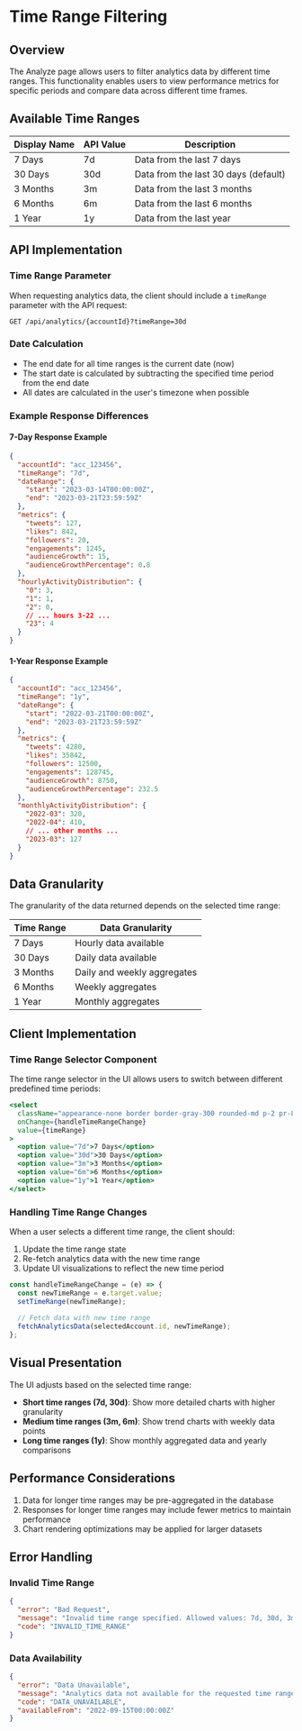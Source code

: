 # Time Range Filtering

## Overview
The Analyze page allows users to filter analytics data by different time ranges. This functionality enables users to view performance metrics for specific periods and compare data across different time frames.

## Available Time Ranges

| Display Name | API Value | Description |
|---|---|---|
| 7 Days | 7d | Data from the last 7 days |
| 30 Days | 30d | Data from the last 30 days (default) |
| 3 Months | 3m | Data from the last 3 months |
| 6 Months | 6m | Data from the last 6 months |
| 1 Year | 1y | Data from the last year |

## API Implementation

### Time Range Parameter

When requesting analytics data, the client should include a `timeRange` parameter with the API request:

```
GET /api/analytics/{accountId}?timeRange=30d
```

### Date Calculation

- The end date for all time ranges is the current date (now)
- The start date is calculated by subtracting the specified time period from the end date
- All dates are calculated in the user's timezone when possible

### Example Response Differences

#### 7-Day Response Example
```json
{
  "accountId": "acc_123456",
  "timeRange": "7d",
  "dateRange": {
    "start": "2023-03-14T00:00:00Z",
    "end": "2023-03-21T23:59:59Z"
  },
  "metrics": {
    "tweets": 127,
    "likes": 842,
    "followers": 20,
    "engagements": 1245,
    "audienceGrowth": 15,
    "audienceGrowthPercentage": 0.8
  },
  "hourlyActivityDistribution": {
    "0": 3,
    "1": 1,
    "2": 0,
    // ... hours 3-22 ...
    "23": 4
  }
}
```

#### 1-Year Response Example
```json
{
  "accountId": "acc_123456",
  "timeRange": "1y",
  "dateRange": {
    "start": "2022-03-21T00:00:00Z",
    "end": "2023-03-21T23:59:59Z"
  },
  "metrics": {
    "tweets": 4280,
    "likes": 35842,
    "followers": 12500,
    "engagements": 128745,
    "audienceGrowth": 8750,
    "audienceGrowthPercentage": 232.5
  },
  "monthlyActivityDistribution": {
    "2022-03": 320,
    "2022-04": 410,
    // ... other months ...
    "2023-03": 127
  }
}
```

## Data Granularity

The granularity of the data returned depends on the selected time range:

| Time Range | Data Granularity |
|---|---|
| 7 Days | Hourly data available |
| 30 Days | Daily data available |
| 3 Months | Daily and weekly aggregates |
| 6 Months | Weekly aggregates |
| 1 Year | Monthly aggregates |

## Client Implementation

### Time Range Selector Component

The time range selector in the UI allows users to switch between different predefined time periods:

```jsx
<select
  className="appearance-none border border-gray-300 rounded-md p-2 pr-8 focus:outline-none focus:ring-2 focus:ring-blue-500 text-sm font-medium"
  onChange={handleTimeRangeChange}
  value={timeRange}
>
  <option value="7d">7 Days</option>
  <option value="30d">30 Days</option>
  <option value="3m">3 Months</option>
  <option value="6m">6 Months</option>
  <option value="1y">1 Year</option>
</select>
```

### Handling Time Range Changes

When a user selects a different time range, the client should:

1. Update the time range state
2. Re-fetch analytics data with the new time range
3. Update UI visualizations to reflect the new time period

```javascript
const handleTimeRangeChange = (e) => {
  const newTimeRange = e.target.value;
  setTimeRange(newTimeRange);
  
  // Fetch data with new time range
  fetchAnalyticsData(selectedAccount.id, newTimeRange);
};
```

## Visual Presentation

The UI adjusts based on the selected time range:

- **Short time ranges (7d, 30d)**: Show more detailed charts with higher granularity
- **Medium time ranges (3m, 6m)**: Show trend charts with weekly data points
- **Long time ranges (1y)**: Show monthly aggregated data and yearly comparisons

## Performance Considerations

1. Data for longer time ranges may be pre-aggregated in the database
2. Responses for longer time ranges may include fewer metrics to maintain performance
3. Chart rendering optimizations may be applied for larger datasets

## Error Handling

### Invalid Time Range
```json
{
  "error": "Bad Request",
  "message": "Invalid time range specified. Allowed values: 7d, 30d, 3m, 6m, 1y",
  "code": "INVALID_TIME_RANGE"
}
```

### Data Availability
```json
{
  "error": "Data Unavailable",
  "message": "Analytics data not available for the requested time range",
  "code": "DATA_UNAVAILABLE", 
  "availableFrom": "2022-09-15T00:00:00Z"
}
``` 